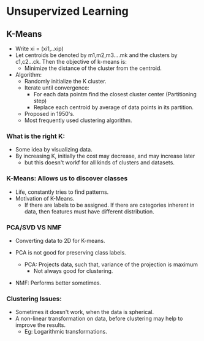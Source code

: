 # Unsupervized Learning	


## K-Means

- Write xi = (xi1,..xip)
- Let centroids be denoted by m1,m2,m3....mk and the clusters by c1,c2...ck. Then the objective of k-means is:
  - Minimize the distance of the cluster from the centroid.
- Algorithm:
  - Randomly initialize the K cluster.
  - Iterate until convergence:
    - For each data pointm find the closest cluster center (Partitioning step)
    - Replace each centroid by average of data points in its partition.
  - Proposed in 1950's.
  - Most frequently used clustering algorithm.
  
### What is the right K:
- Some idea by visualizing data.
- By increasing K, initially the cost may decrease, and may increase later
  - but this doesn't workf for all kinds of clusters and datasets.

### K-Means: Allows us to discover classes
- Life, constantly tries to find patterns.
- Motivation of K-Means.
  - If there are labels to be assigned. If there are categories inherent in data, then features must have different distribution.


### PCA/SVD VS NMF
- Converting data to 2D for K-means.
- PCA is not good for preserving class labels.
  - PCA: Projects data, such that, variance of the projection is maximum
    - Not always good for clustering.    

- NMF: Performs better sometimes.
  
 
### Clustering Issues:
  - Sometimes it doesn't work, when the data is spherical.
  - A non-linear transformation on data, before clustering may help to improve the results.
    - Eg: Logarithmic transformations.
    


  
